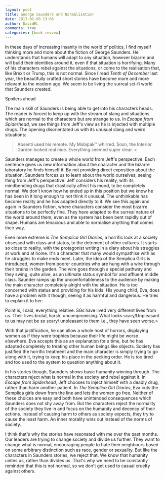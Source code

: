 ```yaml
---  
layout: post  
title: George Saunders and Normalisation  
date: 2017-02-08 13:06  
author: DavidRL  
comments: true  
categories: [book review]  
---  
```

In these days of increasing insanity in the world of politics, I find myself thinking more and more about the fiction of George Saunders. He understands that humans will adapt to any situation, however bizarre and will build their identities around it, even if that situation is horrifying. Many of his characters rebel against the situations, or come to the realisation that, like Brexit or Trump, this is not normal. Since I read *Tenth of December* last year, the beautifully crafted short stories have become more and more relevant to the modern age. We seem to be living the surreal sci-fi world that Saunders created.  

Spoilers ahead  
<!--more-->  

The main skill of Saunders is being able to get into his characters heads. The reader is forced to keep up with the stream of slang and situations which are normal to the characters but are strange to us. In *Escape from Spiderhead*, we see things from Jeff's view as he is injected with multiple drugs. The opening disorientated us with its unusual slang and weird situations:  

> Absenti used his remote. My Mobipak™ whirred. Soon, the Interior Garden looked real nice. Everything seemed super clear. >  

Saunders manages to create a whole world from Jeff's perspective. Each sentence gives us new information about the character and the bizarre laboratory he finds himself it. By not providing direct exposition about the situation, Saunders forces us to learn about the world ourselves, seeing thing from Jeff's perspective. Jeff considers his reality, with its mindbending drugs that drastically affect his mood, to be completely normal. We don't know how he ended up in this position but we know he has been in it long enough to not think it unusual. The unthinkable has become reality and he has adapted directly to it. We see this again and again in Saunders fiction, where characters consider the most bizarre situations to be perfectly fine. They have adapted to the surreal nature of the world around them, even as the system has been bent rapidly out of shape. Humans are tenacious and able to normalise anything that comes their way.  

Even more extreme is *The Semplica Girl Diaries*, a horrific look at a society obsessed with class and status, to the detriment of other cultures. It starts so close to reality, with the protagonist writing in a diary about his struggles at work and at home. It's a character that many would sympathise with as he struggles to make ends meet. Later, the idea of the Semplica Girls is introduced, women from poorer countries who are hung with a wire through their brains in the garden. The wire goes through a special pathway and they swing, quite alive, as an ultimate status symbol for and affluent middle class. Saunder ramps up the uncomfortableness to the audience by making the main character completely alright with the situation. He is too concerned with status and providing for his kids. His young child, Eva, does have a problem with it though, seeing it as harmful and dangerous. He tries to explain it to her:  

>   
Point is, I said, everything relative. SGs have lived very different lives from us. Their lives brutal, harsh, uncompromising. What looks scary/Unpleasant to us may not be so scary/ unpleasant to them i.e., they have seen worse.>  

With that justification, he can allow a whole host of horrors, displaying women as if they were trophies because their life might be worse elsewhere. Eva accepts this as an explanation for a time, but he has adapted completely to treating other human beings like objects. Society has justified the horrific treatment and the main character is simply trying to go along with it, trying to keep his place in the pecking order. He is too tired and too used to the system to question anything about it.  

In his stories though, Saunders shows basic humanity winning through. The characters reject what is normal in the society and rebel against it. In *Escape from Spiderhead*, Jeff chooses to inject himself with a deadly drug, rather than harm another patient. In *The Semplica Girl Diaries*, Eva cuts the Semplica girls down from the line and lets the women go free. Neither of these choices are easy and both have unintended consequences which Saunders does not shy away from. But the characters reject the normality of the society they live in and focus on the humanity and decency of their actions. Instead of causing harm to others as society expects, they try to cause the least harm. An inner morality wins out instead of the norms of society.  

I think that's why the stories have resonated with me over the past months. Our leaders are trying to change society and divide us further. They want to change what is normal, encouraging people to hate their neighbours based on some arbitrary distinction such as race, gender or sexuality. But like the characters in Saunders stories, we reject that. We know that humanity unites us, rather than divides us. That's why we need to be constantly reminded that this is not normal, so we don't get used to casual cruelty against others.  
